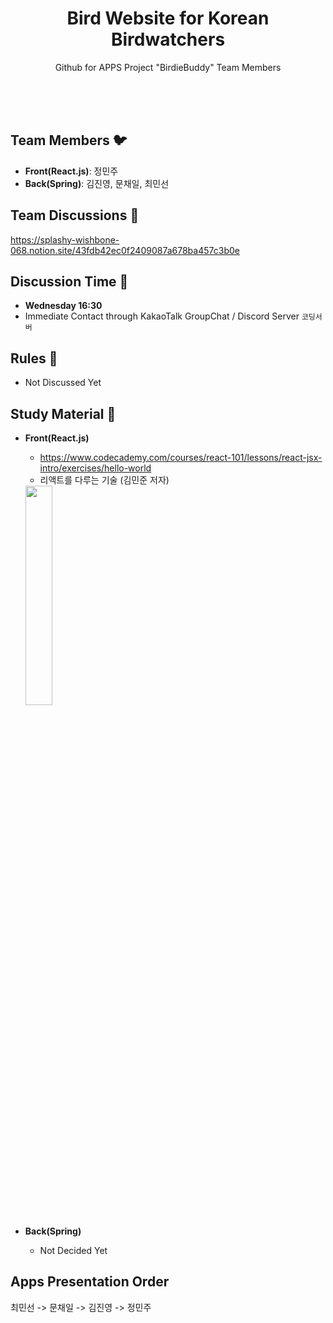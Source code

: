 <h1 align="center">Bird Website for Korean Birdwatchers</h1>
<p align="center">Github for APPS Project "BirdieBuddy" Team Members</p>
<br><br><br>

## Team Members :bird: 
* **Front(React.js)**: 정민주
* **Back(Spring)**: 김진영, 문채일, 최민선

## Team Discussions :baby_chick:
https://splashy-wishbone-068.notion.site/43fdb42ec0f2409087a678ba457c3b0e

## Discussion Time :owl:
* **Wednesday 16:30**
* Immediate Contact through KakaoTalk GroupChat / Discord Server `코딩서버`

## Rules :eagle:
* Not Discussed Yet

## Study Material :swan:
* **Front(React.js)** 
  * https://www.codecademy.com/courses/react-101/lessons/react-jsx-intro/exercises/hello-world
  * 리액트를 다루는 기술 (김민준 저자)
  <img src="https://contents.kyobobook.co.kr/sih/fit-in/458x0/pdt/9791160508796.jpg" width="30%">


* **Back(Spring)**
  * Not Decided Yet

## Apps Presentation Order
최민선 -> 문채일 -> 김진영 -> 정민주
